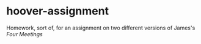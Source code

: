 # hoover-assignment
Homework, sort of, for an assignment on two different versions of James's _Four Meetings_
